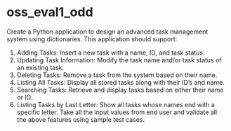 # oss_eval1_odd
Create a Python application to design an advanced task management system using 
dictionaries. This application should support: 
1. Adding Tasks: Insert a new task with a name, ID, and task status. 
2. Updating Task Information: Modify the task name and/or task status of an existing 
task. 
3. Deleting Tasks: Remove a task from the system based on their name. 
4. Listing All Tasks: Display all stored tasks along with their ID’s and name. 
5. Searching Tasks: Retrieve and display tasks based on either their name or ID. 
6. Listing Tasks by Last Letter: Show all tasks whose names end with a specific letter. 
Take all the input values from end user and validate all the above features using sample 
test cases. 
